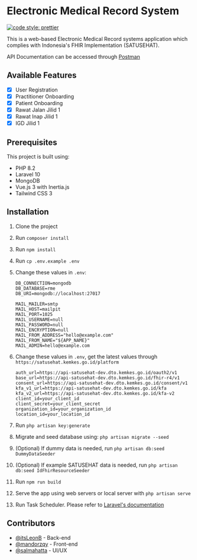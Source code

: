 # Electronic Medical Record System

[![code style: prettier](https://img.shields.io/badge/code_style-prettier-ff69b4.svg?style=flat-square)](https://github.com/prettier/prettier)

This is a web-based Electronic Medical Record systems application which complies with Indonesia's FHIR Implementation (SATUSEHAT).

API Documentation can be accessed through [Postman](https://documenter.getpostman.com/view/29785588/2s9Yynm4LB)

## Available Features

- [x] User Registration
- [x] Practitioner Onboarding
- [x] Patient Onboarding
- [x] Rawat Jalan Jilid 1
- [x] Rawat Inap Jilid 1
- [x] IGD Jilid 1

## Prerequisites

This project is built using:

- PHP 8.2
- Laravel 10
- MongoDB
- Vue.js 3 with Inertia.js
- Tailwind CSS 3

## Installation

1. Clone the project
2. Run `composer install`
3. Run `npm install`
4. Run `cp .env.example .env`
5. Change these values in `.env`:

   ```
   DB_CONNECTION=mongodb
   DB_DATABASE=rme
   DB_URI=mongodb://localhost:27017

   MAIL_MAILER=smtp
   MAIL_HOST=mailpit
   MAIL_PORT=1025
   MAIL_USERNAME=null
   MAIL_PASSWORD=null
   MAIL_ENCRYPTION=null
   MAIL_FROM_ADDRESS="hello@example.com"
   MAIL_FROM_NAME="${APP_NAME}"
   MAIL_ADMIN=hello@example.com
   ```

6. Change these values in `.env`, get the latest values through `https://satusehat.kemkes.go.id/platform`
   ```
   auth_url=https://api-satusehat-dev.dto.kemkes.go.id/oauth2/v1
   base_url=https://api-satusehat-dev.dto.kemkes.go.id/fhir-r4/v1
   consent_url=https://api-satusehat-dev.dto.kemkes.go.id/consent/v1
   kfa_v1_url=https://api-satusehat-dev.dto.kemkes.go.id/kfa
   kfa_v2_url=https://api-satusehat-dev.dto.kemkes.go.id/kfa-v2
   client_id=your_client_id
   client_secret=your_client_secret
   organization_id=your_organization_id
   location_id=your_location_id
   ```
7. Run `php artisan key:generate`
8. Migrate and seed database using: `php artisan migrate --seed`
9. (Optional) If dummy data is needed, run `php artisan db:seed DummyDataSeeder`
10. (Optional) If example SATUSEHAT data is needed, run `php artisan db:seed IdFhirResourceSeeder`
11. Run `npm run build`
12. Serve the app using web servers or local server with `php artisan serve`
13. Run Task Scheduler. Please refer to [Laravel's documentation](https://laravel.com/docs/10.x/scheduling#running-the-scheduler)

## Contributors

- [@itsLeonB](https://github.com/itsLeonB) - Back-end
- [@mandorzqy](https://github.com/mandorzqy) - Front-end
- [@salmahatta](https://github.com/salmahatta) - UI/UX
